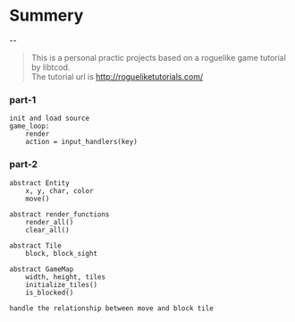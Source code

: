 # Summery
-- 
> This is a personal practic projects based on a roguelike game tutorial by libtcod.   
> The tutorial url is <http://rogueliketutorials.com/>
### part-1
```
init and load source
game_loop:
    render
    action = input_handlers(key)
```
### part-2
```
abstract Entity
    x, y, char, color
    move()
    
abstract render_functions
    render_all()
    clear_all()
    
abstract Tile
    block, block_sight
    
abstract GameMap
    width, height, tiles
    initialize_tiles()
    is_blocked()

handle the relationship between move and block tile
```